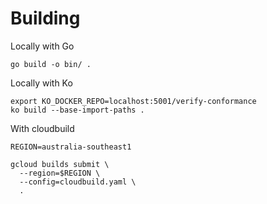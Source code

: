 # Building

Locally with Go

```shell
go build -o bin/ .
```

Locally with Ko

```shell
export KO_DOCKER_REPO=localhost:5001/verify-conformance
ko build --base-import-paths .
```

With cloudbuild

```shell
REGION=australia-southeast1

gcloud builds submit \
  --region=$REGION \
  --config=cloudbuild.yaml \
  .
```
